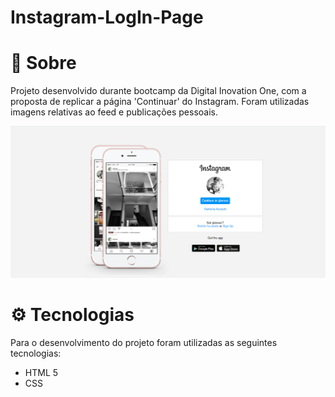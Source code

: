 # Instagram-LogIn-Page

# :page_facing_up: Sobre #

Projeto desenvolvido durante bootcamp da Digital Inovation One, com a proposta de replicar a página 'Continuar' do Instagram. Foram utilizadas imagens relativas ao feed e publicações pessoais.

 ![Tela](https://github.com/crissieag/Instagram-LogIn-Page/blob/main/Captura.png)

# :gear: Tecnologias #

Para o desenvolvimento do projeto foram utilizadas as seguintes tecnologias:

* HTML 5
* CSS
